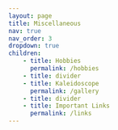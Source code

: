 ```yaml
---
layout: page
title: Miscellaneous
nav: true
nav_order: 3
dropdown: true
children: 
    - title: Hobbies
      permalink: /hobbies
    - title: divider
    - title: Kaleidoscope
      permalink: /gallery
    - title: divider
    - title: Important Links
      permalink: /links  
---
```

